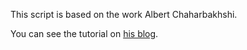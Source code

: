 This script is based on the work Albert Chaharbakhshi.

You can see the tutorial on [his blog](https://albeec13.github.io/2017/09/26/raspberry-pi-zero-w-simultaneous-ap-and-managed-mode-wifi/).
